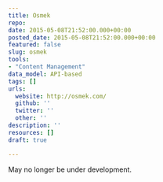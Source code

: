 ```yaml
---
title: Osmek
repo: 
date: 2015-05-08T21:52:00.000+00:00
posted_date: 2015-05-08T21:52:00.000+00:00
featured: false
slug: osmek
tools:
- "Content Management"
data_model: API-based
tags: []
urls:
  website: http://osmek.com/
  github: ''
  twitter: ''
  other: ''
description: ''
resources: []
draft: true

---
```

May no longer be under development.
